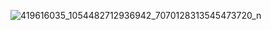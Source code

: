 ![419616035_1054482712936942_7070128313545473720_n](https://github.com/Mon5te2/Mon5te2.github.io/assets/135462462/14cdd99a-6321-4b75-96cc-7905b47b7bcb)
